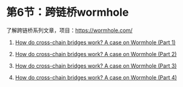# 第6节：跨链桥wormhole

了解跨链桥系列文章，项目：https://wormhole.com/

1. [How do cross-chain bridges work? A case on Wormhole (Part 1)](https://medium.com/coinmonks/how-do-cross-chain-bridges-work-a-case-on-wormhole-part-1-37c8de2cf2e4)

2. [How do cross-chain bridges work? A case on Wormhole (Part 2)](https://medium.com/coinmonks/how-do-cross-chain-bridges-work-a-case-on-wormhole-part-2-79acc87e3c88)

3. [How do cross-chain bridges work? A case on Wormhole (Part 3)](https://medium.com/coinmonks/how-do-cross-chain-bridges-work-a-case-on-wormhole-part-3-9783f0c880e8)

4. [How do cross-chain bridges work? A case on Wormhole (Part 4)](https://medium.com/coinmonks/how-do-cross-chain-bridges-work-a-case-on-wormhole-part-4-d68fedc03a4f)

   